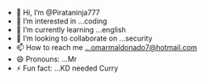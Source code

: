 - 👋 Hi, I’m @Pirataninja777
- 👀 I’m interested in ...coding
- 🌱 I’m currently learning ...english
- 💞️ I’m looking to collaborate on ...security
- 📫 How to reach me ...omarmaldonado7@hotmail.com
- 😄 Pronouns: ...Mr
- ⚡ Fun fact: ...KD needed Curry

<!---
Pirataninja777/Pirataninja777 is a ✨ special ✨ repository because its `README.md` (this file) appears on your GitHub profile.
You can click the Preview link to take a look at your changes.
--->
